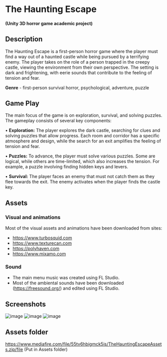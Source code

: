 # The Haunting Escape
#### (Unity 3D horror game academic project)
## Description
The Haunting Escape is a first-person horror game where the player must find a way out of a haunted castle while being pursued by a terrifying enemy. The player takes on the role of a person trapped in the creepy castle, viewing the environment from their own perspective. The setting is dark and frightening, with eerie sounds that contribute to the feeling of tension and fear.


**Genre** - first-person survival horror, psychological, adventure, puzzle

## Game Play
The main focus of the game is on exploration, survival, and solving puzzles. The gameplay consists of several key components:

• **Exploration:** The player explores the dark castle, searching for clues and solving puzzles that allow progress. Each room and corridor has a specific atmosphere and design, while the search for an exit amplifies the feeling of tension and fear.

• **Puzzles:** To advance, the player must solve various puzzles. Some are logical, while others are time-limited, which also increases the tension. For example, a puzzle involving finding hidden keys and levers.

• **Survival:** The player faces an enemy that must not catch them as they flee towards the exit. The enemy activates when the player finds the castle key.

## Assets
### Visual and animations
Most of the visual assets and animations have been downloaded from sites:

- https://www.turbosquid.com
- https://www.texturecan.com
- https://polyhaven.com
- https://www.mixamo.com

### Sound
- The main menu music was created using FL Studio.
- Most of the ambiental sounds have been downloaded (https://freesound.org/) and edited using FL Studio.

## Screenshots
![image](https://github.com/user-attachments/assets/86a1eba9-3153-4974-9992-88d9903c6e75)
![image](https://github.com/user-attachments/assets/06c9b50d-9bde-4ae8-9390-498e5dc594d7)
![image](https://github.com/user-attachments/assets/f7516d09-12ab-4be2-81f9-15b3fc63dc20)

## Assets folder
https://www.mediafire.com/file/55tv6hbigmck5is/TheHauntingEscapeAssets.zip/file (Put in Assets folder)
